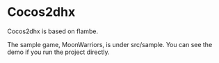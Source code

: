 Cocos2dhx
=========

Cocos2dhx is based on flambe.

The sample game, MoonWarriors, is under src/sample. You can see the demo if you run the project directly.


